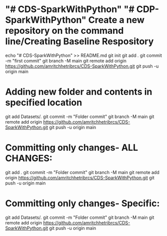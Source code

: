 "# CDS-SparkWithPython" 
"# CDP-SparkWithPython" 
	Create a new repository on the command line/Creating Baseline Respository
========================================================================
echo "# CDS-SparkWithPython" >> README.md
git init
git add *.*
git commit -m "first commit"
git branch -M main
git remote add origin https://github.com/amritchhetribrcs/CDS-SparkWithPython.git
git push -u origin main

Adding new folder and contents in specified location
====================================================
git add Datasets/*.*
git commit -m "Folder commit"
git branch -M main
git remote add origin https://github.com/amritchhetribrcs/CDS-SparkWithPython.git
git push -u origin main

Committing only changes- ALL CHANGES:
=======================
git add *.*
git commit -m "Folder commit"
git branch -M main
git remote add origin https://github.com/amritchhetribrcs/CDS-SparkWithPython.git
git push -u origin main


Committing only changes- Specific:
=======================
git add Datasets/*.*
git commit -m "Folder commit"
git branch -M main
git remote add origin https://github.com/amritchhetribrcs/CDS-SparkWithPython.git
git push -u origin main



